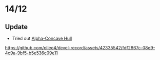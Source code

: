 # 14/12

## Update
- Tried out [Alpha-Concave Hull](https://arxiv.org/pdf/1309.7829.pdf)

https://github.com/pllee4/devel-record/assets/42335542/fdf2867c-08e9-4c9a-9bf5-b5e536c09e11